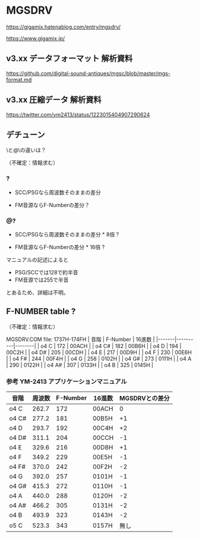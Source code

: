 ﻿# MGSDRV

https://gigamix.hatenablog.com/entry/mgsdrv/

https://www.gigamix.jp/

## v3.xx データフォーマット 解析資料

https://github.com/digital-sound-antiques/mgsc/blob/master/mgs-format.md

## v3.xx 圧縮データ 解析資料

https://twitter.com/ym2413/status/1223015404907290624

## デチューン

\と@\の違いは？

（不確定：情報求む）

### \?

- SCC/PSGなら周波数そのままの差分

- FM音源ならF-Numberの差分？

### @\?

- SCC/PSGなら周波数そのままの差分 * 8倍？

- FM音源ならF-Numberの差分 * 16倍 ?

マニュアルの記述によると
- PSG/SCCでは128で約半音
- FM音源では255で半音

とあるため、詳細は不明。


## F-NUMBER table ?

（不確定：情報求む）

MGSDRV.COM
file: 1737H-174FH
| 音階  | F-Number | 16進数 |
|-------|----------|--------|
| o4 C  | 172      | 00ACH  |
| o4 C# | 182      | 00B6H  |
| o4 D  | 194      | 00C2H  |
| o4 D# | 205      | 00CDH  |
| o4 E  | 217      | 00D9H  |
| o4 F  | 230      | 00E6H  |
| o4 F# | 244      | 00F4H  |
| o4 G  | 258      | 0102H  |
| o4 G# | 273      | 0111H  |
| o4 A  | 290      | 0122H  |
| o4 A# | 307      | 0133H  |
| o4 B  | 325      | 0145H  |

### 参考 YM-2413 アプリケーションマニュアル

| 音階  | 周波数 | F-Number | 16進数 | MGSDRVとの差分 |
|-------|--------|----------|--------|----------------|
| o4 C  | 262.7  | 172      | 00ACH  | 0              |
| o4 C# | 277.2  | 181      | 00B5H  | +1             |
| o4 D  | 293.7  | 192      | 00C4H  | +2             |
| o4 D# | 311.1  | 204      | 00CCH  | -1             |
| o4 E  | 329.6  | 216      | 00D8H  | +1             |
| o4 F  | 349.2  | 229      | 00E5H  | -1             |
| o4 F# | 370.0  | 242      | 00F2H  | -2             |
| o4 G  | 392.0  | 257      | 0101H  | -1             |
| o4 G# | 415.3  | 272      | 0110H  | -1             |
| o4 A  | 440.0  | 288      | 0120H  | -2             |
| o4 A# | 466.2  | 305      | 0131H  | -2             |
| o4 B  | 493.9  | 323      | 0143H  | -2             |
| o5 C  | 523.3  | 343      | 0157H  | 無し           |


